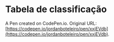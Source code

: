 # Tabela de classificação

A Pen created on CodePen.io. Original URL: [https://codepen.io/jordanboteleiro/pen/xxjEVdb](https://codepen.io/jordanboteleiro/pen/xxjEVdb).

